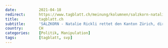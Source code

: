 ```yaml
---
date:          2021-04-18
redirect:      https://www.tagblatt.ch/meinung/kolumnen/salzkorn-natalie-rickli-rettet-den-kanton-zuerich-direkt-aus-den-malediven-ld.2126587
title:         tagblatt.ch
subtitle:      'SALZKORN - Natalie Rickli rettet den Kanton Zürich, direkt aus den Malediven'
country:       CH
categories:    [Politik, Manipulation]
tags:          [tagblatt, svp]
---
```

